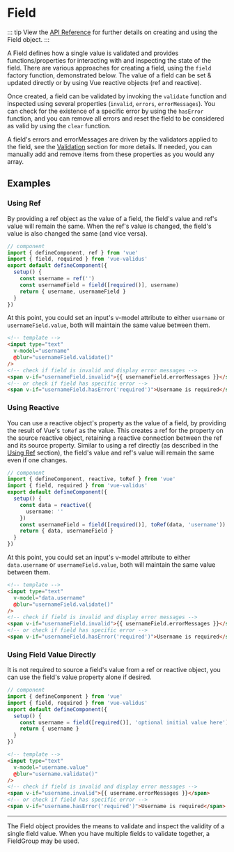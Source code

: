 # Field

::: tip
View the [API Reference](/api/#field) for further details on creating and using the Field object.
:::

A Field defines how a single value is validated and provides functions/properties for interacting with and inspecting the state of the field.  There are various approaches for creating a field, using the `field` factory function, demonstrated below.  The value of a field can be set & updated directly or by using Vue reactive objects (ref and reactive).

Once created, a field can be validated by invoking the `validate` function and inspected using several properties (`invalid`, `errors`, `errorMessages`).  You can check for the existence of a specific error by using the `hasError` function, and you can remove all errors and reset the field to be considered as valid by using the `clear` function.  

A field's errors and errorMessages are driven by the validators applied to the field, see the [Validation](/guide/validation) section for more details.  If needed, you can manually add and remove items from these properties as you would any array.

## Examples

### Using Ref

By providing a ref object as the value of a field, the field's value and ref's value will remain the same.  When the ref's value is changed, the field's value is also changed the same (and vice versa).

```typescript
// component
import { defineComponent, ref } from 'vue'
import { field, required } from 'vue-validus'
export default defineComponent({
  setup() {
    const username = ref('')
    const usernameField = field([required()], username)
    return { username, usernameField }
  }
})
```
At this point, you could set an input's v-model attribute to either `username` or `usernameField.value`, both will maintain the same value between them.
```html
<!-- template -->
<input type="text"
  v-model="username"
  @blur="usernameField.validate()"
/>
<!-- check if field is invalid and display error messages -->
<span v-if="usernameField.invalid">{{ usernameField.errorMessages }}</span>
<!-- or check if field has specific error -->
<span v-if="usernameField.hasError('required')">Username is required</span>
```

### Using Reactive

You can use a reactive object's property as the value of a field, by providing the result of Vue's `toRef` as the value.  This creates a ref for the property on the source reactive object, retaining a reactive connection between the ref and its source property.  Similar to using a ref directly (as described in the [Using Ref](#using-ref) section), the field's value and ref's value will remain the same even if one changes.

```typescript
// component
import { defineComponent, reactive, toRef } from 'vue'
import { field, required } from 'vue-validus'
export default defineComponent({
  setup() {
    const data = reactive({
      username: ''
    })
    const usernameField = field([required()], toRef(data, 'username'))
    return { data, usernameField }
  }
})
```
At this point, you could set an input's v-model attribute to either `data.username` or `usernameField.value`, both will maintain the same value between them.
```html
<!-- template -->
<input type="text"
  v-model="data.username"
  @blur="usernameField.validate()"
/>
<!-- check if field is invalid and display error messages -->
<span v-if="usernameField.invalid">{{ usernameField.errorMessages }}</span>
<!-- or check if field has specific error -->
<span v-if="usernameField.hasError('required')">Username is required</span>
```

### Using Field Value Directly

It is not required to source a field's value from a ref or reactive object, you can use the field's value property alone if desired.

```typescript
// component
import { defineComponent } from 'vue'
import { field, required } from 'vue-validus'
export default defineComponent({
  setup() {
    const username = field([required()], 'optional initial value here')
    return { username }
  }
})
```
```html
<!-- template -->
<input type="text"
  v-model="username.value"
  @blur="username.validate()"
/>
<!-- check if field is invalid and display error messages -->
<span v-if="username.invalid">{{ username.errorMessages }}</span>
<!-- or check if field has specific error -->
<span v-if="username.hasError('required')">Username is required</span>
```

---

The Field object provides the means to validate and inspect the validity of a single field value.  When you have multiple fields to validate together, a FieldGroup may be used.